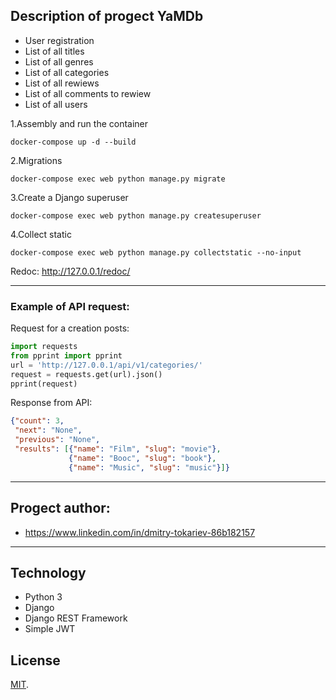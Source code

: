 ## Description of progect YaMDb
* User registration
* List of all titles
* List of all genres 
* List of all categories
* List of all rewiews
* List of all comments to rewiew
* List of all users

1.Assembly and run the container
```
docker-compose up -d --build
```
2.Migrations
```
docker-compose exec web python manage.py migrate
```
3.Create a Django superuser
```
docker-compose exec web python manage.py createsuperuser
```
4.Collect static
```
docker-compose exec web python manage.py collectstatic --no-input
```

Redoc:
http://127.0.0.1/redoc/
***
### Example of API request:

Request for a creation posts:
```python
import requests
from pprint import pprint
url = 'http://127.0.0.1/api/v1/categories/'
request = requests.get(url).json()
pprint(request)
```
Response from API:
```json
{"count": 3,
 "next": "None",
 "previous": "None",
 "results": [{"name": "Film", "slug": "movie"},
             {"name": "Booc", "slug": "book"},
             {"name": "Music", "slug": "music"}]}
```
***
## Progect author:
* https://www.linkedin.com/in/dmitry-tokariev-86b182157
***

## Technology

- Python 3
- Django
- Django REST Framework
- Simple JWT

## License

[MIT](http://opensource.org/licenses/MIT).

